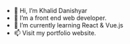- 👋 Hi, I’m Khalid Danishyar
- 👀 I’m a front end web developer.
- 🌱 I’m currently learning React & Vue.js
- 📫 Visit my portfolio website.

<!---
danishyarkhwork/danishyarkhwork is a ✨ special ✨ repository because its `README.md` (this file) appears on your GitHub profile.
You can click the Preview link to take a look at your changes.
--->
